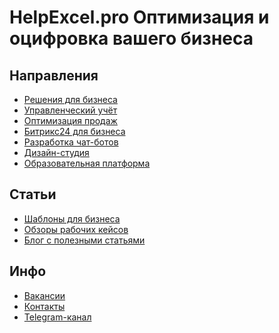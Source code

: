 # HelpExcel.pro Оптимизация и оцифровка вашего бизнеса

## Направления
- [Решения для бизнеса](https://www.helpexcel.pro/industry_solutions)
- [Управленческий учёт](https://www.helpexcel.pro/uchet)
- [Оптимизация продаж](https://www.helpexcel.pro/amocrm)
- [Битрикс24 для бизнеса](https://www.helpexcel.pro/bitrix24)
- [Разработка чат-ботов](http://helpexcel.pro/bots)
- [Дизайн-студия](https://www.helpexcel.pro/design_studio)
- [Образовательная платформа](https://www.helpexcel.pro/smartsheets)

## Статьи
- [Шаблоны для бизнеса](https://www.helpexcel.pro/templates)
- [Обзоры рабочих кейсов](https://www.helpexcel.pro/cases)
- [Блог с полезными статьями](https://www.helpexcel.pro/blog)

## Инфо
- [Вакансии](https://www.helpexcel.pro/vacancy)
- [Контакты](http://helpexcel.pro/contacts)
- [Telegram-канал](https://t.me/business_analitics)

<!--

**Here are some ideas to get you started:**

🙋‍♀️ A short introduction - what is your organization all about?
🌈 Contribution guidelines - how can the community get involved?
👩‍💻 Useful resources - where can the community find your docs? Is there anything else the community should know?
🍿 Fun facts - what does your team eat for breakfast?
🧙 Remember, you can do mighty things with the power of [Markdown](https://docs.github.com/github/writing-on-github/getting-started-with-writing-and-formatting-on-github/basic-writing-and-formatting-syntax)
-->
